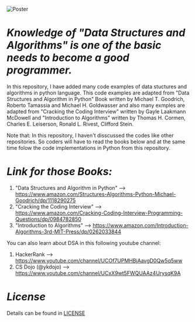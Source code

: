 ![Poster](https://github.com/ahammadshawki8/Data-Structures-Algorithms-in-Python/blob/master/data_structures.jpg)

# _Knowledge of "Data Structures and Algorithms" is one of the basic needs to become a good programmer._

In this repository, I have added many code examples of data stuctures and algorithms in python language.
This code examples are adapted from "Data Structures and Algorithm in Python" Book written by Michael T. Goodrich, Roberto Tamassia and Michael H. Goldwasser 
and also many exmples are adapted from "Cracking the Coding Interview" written by Gayle Laakmann McDowell 
and "Introduction to Algorithms" written by Thomas H. Cormen, Charles E. Leiserson, Ronald L. Rivest, Clifford Stein.

Note that: In this repository, I haven't disscussed the codes like other repositories. So coders will have to read the books below and at the same time folow the code implementations in Python from this repository.


# _Link for those Books:_

1. "Data Structures and Algorithm in Python" --> https://www.amazon.com/Structures-Algorithms-Python-Michael-Goodrich/dp/1118290275
2. "Cracking the Coding Interview" --> https://www.amazon.com/Cracking-Coding-Interview-Programming-Questions/dp/0984782850
3. "Introduction to Algorithms" --> https://www.amazon.com/Introduction-Algorithms-3rd-MIT-Press/dp/0262033844

You can also learn about DSA in this following youtube channel:

1. HackerRank --> https://www.youtube.com/channel/UCOf7UPMHBjAavgD0Qw5q5ww
2. CS Dojo (@ykdojo) --> https://www.youtube.com/channel/UCxX9wt5FWQUAAz4UrysqK9A 

# _License_
Details can be found in [LICENSE](https://github.com/ahammadshawki8/Data-Structures-Algorithms-in-Python/blob/master/LICENSE)
